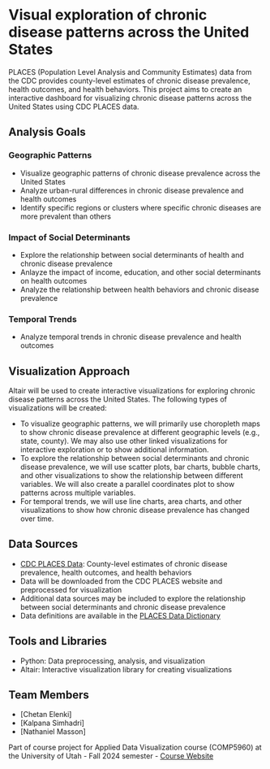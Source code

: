 # Visual exploration of chronic disease patterns across the United States
PLACES (Population Level Analysis and Community Estimates) data from the CDC provides county-level estimates of chronic disease prevalence, health outcomes, and health behaviors. This project aims to create an interactive dashboard for visualizing chronic disease patterns across the United States using CDC PLACES data.

## Analysis Goals
### Geographic Patterns
- Visualize geographic patterns of chronic disease prevalence across the United States
- Analyze urban-rural differences in chronic disease prevalence and health outcomes
- Identify specific regions or clusters where specific chronic diseases are more prevalent than others

### Impact of Social Determinants
- Explore the relationship between social determinants of health and chronic disease prevalence
- Anlayze the impact of income, education, and other social determinants on health outcomes
- Analyze the relationship between health behaviors and chronic disease prevalence

### Temporal Trends
- Analyze temporal trends in chronic disease prevalence and health outcomes

## Visualization Approach
Altair will be used to create interactive visualizations for exploring chronic disease patterns across the United States. The following types of visualizations will be created:
- To visualize geographic patterns, we will primarily use choropleth maps to show chronic disease prevalence at different geographic levels (e.g., state, county). We may also use other linked visualizations for interactive exploration or to show additional information.
- To explore the relationship between social determinants and chronic disease prevalence, we will use scatter plots, bar charts, bubble charts, and other visualizations to show the relationship between different variables. We will also create a parallel coordinates plot to show patterns across multiple variables.
- For temporal trends, we will use line charts, area charts, and other visualizations to show how chronic disease prevalence has changed over time.

## Data Sources
- [CDC PLACES Data](https://www.cdc.gov/places/index.html): County-level estimates of chronic disease prevalence, health outcomes, and health behaviors
- Data will be downloaded from the CDC PLACES website and preprocessed for visualization
- Additional data sources may be included to explore the relationship between social determinants and chronic disease prevalence
- Data definitions are available in the [PLACES Data Dictionary](https://www.cdc.gov/places/measure-definitions/index.html)

## Tools and Libraries
- Python: Data preprocessing, analysis, and visualization
- Altair: Interactive visualization library for creating visualizations

## Team Members
- [Chetan Elenki]
- [Kalpana Simhadri]
- [Nathaniel Masson]

Part of course project for Applied Data Visualization course (COMP5960) at the University of Utah - Fall 2024 semester - [Course Website](https://www.dataviscourse.net/2024-applied/)